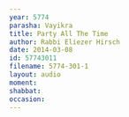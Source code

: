 ```yaml
---
year: 5774
parasha: Vayikra
title: Party All The Time
author: Rabbi Eliezer Hirsch
date: 2014-03-08
id: 57743011
filename: 5774-301-1
layout: audio
moment: 
shabbat: 
occasion: 
---
```

